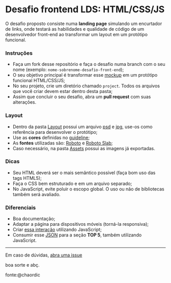 # Desafio frontend LDS: HTML/CSS/JS

O desafio proposto consiste numa **landing page** simulando um encurtador de links, onde testará as habilidades e qualidade de código de um desenvolvedor front-end ao transformar um layout em um protótipo funcional. 

### Instruções

- Faça um fork desse repositório e faça o desafio numa branch com o seu nome (exemplo: `nome-sobrenome-desafio-front-end`);
- O seu objetivo principal é transformar esse [mockup](./Layout/Preview.jpg) em um protótipo funcional HTML/CSS/JS;
- No seu projeto, crie um diretório chamado `project`. Todos os arquivos que você criar devem estar dentro desta pasta;
- Assim que concluir o seu desafio, abra um **pull request** com suas alterações.


### Layout

- Dentro da pasta [Layout](./Layout) possui um arquivo [psd](./Layout/Layout.psd) e [jpg](./Layout/Preview.jpg), use-os como referência para desenvolver o protótipo;
- Use as **cores** definidas no [guideline](./Layout/Guideline-color.jpg);
- As **fontes** utilizadas são: [Roboto](https://www.google.com/fonts/specimen/Roboto) e [Roboto Slab](https://www.google.com/fonts/specimen/Roboto+Slab);
- Caso necessário, na pasta [Assets](./Assets) possui as imagens já exportadas.

### Dicas

- Seu HTML deverá ser o mais semântico possível (faça bom uso das tags HTML5);
- Faça o CSS bem estruturado e em um arquivo separado;
- No JavaScript, evite poluir o escopo global. O uso ou não de bibliotecas também será avaliado.


### Diferenciais

- Boa documentação;
- Adaptar a página para dispositivos móveis (torná-la responsiva);
- Criar [essa interação](./Layout/Shortener-interaction.gif) utilizando JavaScript;
- Consumir esse [JSON](./Assets/urls.json) para a seção **TOP 5**, também utilizando JavaScript.

---

Em caso de dúvidas, [abra uma issue](https://github.com/lds-ulbra-torres/desafio-front-end/issues)

boa sorte e abç.

fonte:@chaordic
